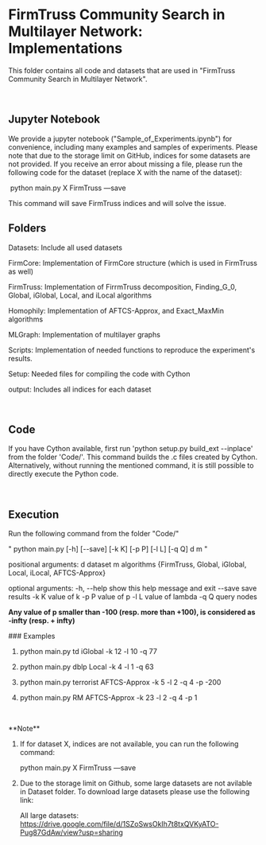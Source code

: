 FirmTruss Community Search in Multilayer Network: Implementations
================================================

This folder contains all code and datasets that are used in "FirmTruss Community
Search in Multilayer Network".

 

Jupyter Notebook
----------------

We provide a jupyter notebook ("Sample_of_Experiments.ipynb") for convenience,
including many examples and samples of experiments. Please note that due to the storage limit on GitHub, indices for some datasets are not provided. If you receive an error about missing a file, please run the following code for the dataset (replace X with the name of the dataset):

 python main.py X FirmTruss —save
 
 This command will save FirmTruss indices and will solve the issue.



Folders
-------

Datasets: Include all used datasets

FirmCore: Implementation of FirmCore structure (which is used in FirmTruss as
well)

FirmTruss: Implementation of FirrmTruss decomposition, Finding_G_0, Global,
iGlobal, Local, and iLocal algorithms

Homophily: Implementation of AFTCS-Approx, and Exact_MaxMin algorithms

MLGraph: Implementation of multilayer graphs

Scripts: Implementation of needed functions to reproduce the experiment's
results.

Setup: Needed files for compiling the code with Cython

output: Includes all indices for each dataset

 

Code
----

If you have Cython available, first run 'python setup.py build_ext --inplace'
from the folder 'Code/'. This command builds the .c files created by Cython.
Alternatively, without running the mentioned command, it is still possible to
directly execute the Python code.

 

Execution
---------

Run the following command from the folder "Code/"

" python main.py [-h] [--save] [-k K] [-p P] [-l L] [-q Q] d m "

positional arguments: d dataset m algorithms {FirmTruss, Global, iGlobal, Local,
iLocal, AFTCS-Approx}

optional arguments: 
-h, --help show this help message and exit 
--save save results 
-k K value of k 
-p P value of p 
-l L value of lambda 
-q Q query nodes

**Any value of p smaller than -100 (resp. more than +100), is considered as
-infty (resp. + infty)**

\#\#\# Examples

1.  python main.py td iGlobal -k 12 -l 10 -q 77

2.  python main.py dblp Local -k 4 -l 1 -q 63

3.  python main.py terrorist AFTCS-Approx -k 5 -l 2 -q 4 -p -200

4.  python main.py RM AFTCS-Approx -k 23 -l 2 -q 4 -p 1

 

\*\*Note\*\*

1. If for dataset X, indices are not available, you can run the following command:

   python main.py X FirmTruss —save


2. Due to the storage limit on Github, some large datasets are not avilable in Dataset folder. To download large datasets please use the following link:

   All large datasets: https://drive.google.com/file/d/1SZoSwsOkIh7t8txQVKyATO-Pug87GdAw/view?usp=sharing
   

